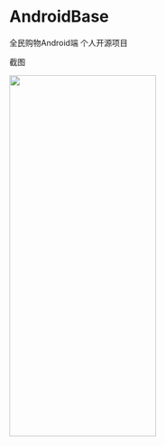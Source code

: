 # AndroidBase
全民购物Android端  个人开源项目

截图


<img src="https://img-blog.csdnimg.cn/2020070417504555.png?x-oss-process=image/watermark,type_ZmFuZ3poZW5naGVpdGk,shadow_10,text_aHR0cHM6Ly9ibG9nLmNzZG4ubmV0L3FxXzQwNTkyNDg0,size_16,color_FFFFFF,t_70" width = "260" height = "640" alt="" align=center />












